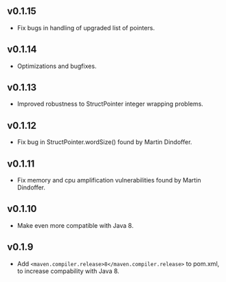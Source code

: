## v0.1.15
- Fix bugs in handling of upgraded list of pointers.

## v0.1.14
- Optimizations and bugfixes.

## v0.1.13
- Improved robustness to StructPointer integer wrapping problems.

## v0.1.12
- Fix bug in StructPointer.wordSize() found by Martin Dindoffer.

## v0.1.11
- Fix memory and cpu amplification vulnerabilities found by Martin Dindoffer.

## v0.1.10
- Make even more compatible with Java 8.

## v0.1.9
- Add `<maven.compiler.release>8</maven.compiler.release>` to pom.xml, to increase compability with Java 8.
